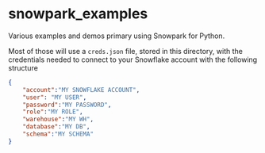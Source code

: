 # snowpark_examples
Various examples and demos primary using Snowpark for Python.

Most of those will use a `creds.json` file, stored in this directory, with the credentials needed to connect to your Snowflake account with the following structure
```json
{
    "account":"MY SNOWFLAKE ACCOUNT",
    "user": "MY USER",
    "password":"MY PASSWORD",
    "role":"MY ROLE",
    "warehouse":"MY WH",
    "database":"MY DB",
    "schema":"MY SCHEMA"
}
```
